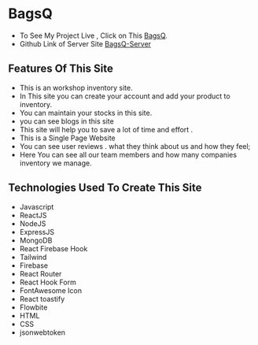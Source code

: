 # BagsQ

- To See My Project Live , Click on This [BagsQ]().
- Github Link of Server Site [BagsQ-Server]()

## Features Of This Site

- This is an workshop inventory site.
- In This site you can create your account and add your product to inventory.
- You can maintain your stocks in this site.
- you can see blogs in this site
- This site will help you to save a lot of time and effort .
- This is a Single Page Website
- You can see user reviews . what they think about us and how they feel;
- Here You can see all our team members and how many companies inventory we manage.

## Technologies Used To Create This Site

- Javascript
- ReactJS
- NodeJS
- ExpressJS
- MongoDB
- React Firebase Hook
- Tailwind
- Firebase
- React Router
- React Hook Form
- FontAwesome Icon
- React toastify
- Flowbite
- HTML
- CSS
- jsonwebtoken

